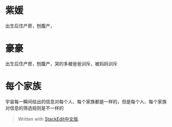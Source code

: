 # 紫媛 
出生后住产房，刨腹产，

# 豪豪
出生后住产房，刨腹产，哭的多被爸爸训斥，被妈妈训斥

# 每个家族
宇宙每一瞬间给出的信息对每个人、每个家族都是一样的，但是每个人、每个家族对信息的筛选规则是不一样的

> Written with [StackEdit中文版](https://stackedit.cn/).
<!--stackedit_data:
eyJoaXN0b3J5IjpbLTE3NzQ5NDAyMTddfQ==
-->